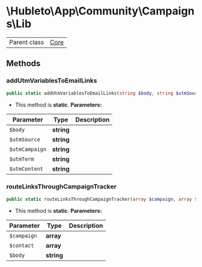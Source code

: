 
# \Hubleto\App\Community\Campaigns\Lib
<table class='table-default dense'>
<tr><td>Parent class</td><td><a href="../../../Framework/Core">Core</a></td></tr></table>


## Methods

### addUtmVariablesToEmailLinks

```php
public static addUtmVariablesToEmailLinks(string $body, string $utmSource, string $utmCampaign, string $utmTerm, string $utmContent): string
```

* This method is **static**.
**Parameters:**

| Parameter      | Type       | Description |
|----------------|------------|-------------|
| `$body`        | **string** |             |
| `$utmSource`   | **string** |             |
| `$utmCampaign` | **string** |             |
| `$utmTerm`     | **string** |             |
| `$utmContent`  | **string** |             |


### routeLinksThroughCampaignTracker

```php
public static routeLinksThroughCampaignTracker(array $campaign, array $contact, string $body): string
```

* This method is **static**.
**Parameters:**

| Parameter   | Type       | Description |
|-------------|------------|-------------|
| `$campaign` | **array**  |             |
| `$contact`  | **array**  |             |
| `$body`     | **string** |             |

